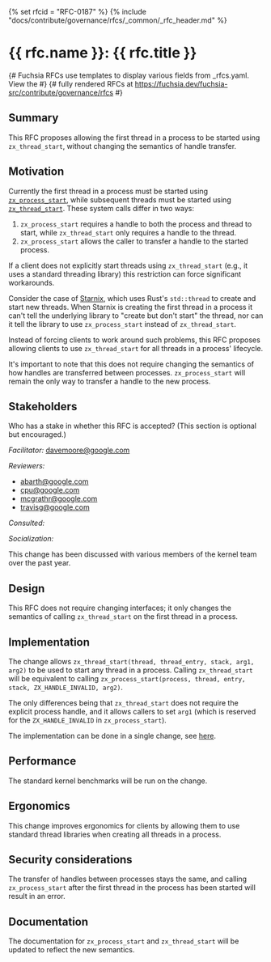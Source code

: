 <!-- Generated with `fx rfc` -->
<!-- mdformat off(templates not supported) -->
{% set rfcid = "RFC-0187" %}
{% include "docs/contribute/governance/rfcs/_common/_rfc_header.md" %}
# {{ rfc.name }}: {{ rfc.title }}
{# Fuchsia RFCs use templates to display various fields from _rfcs.yaml. View
the #} {# fully rendered RFCs at
https://fuchsia.dev/fuchsia-src/contribute/governance/rfcs #}
<!-- SET the `rfcid` VAR ABOVE. DO NOT EDIT ANYTHING ELSE ABOVE THIS LINE. -->

<!-- mdformat on -->

## Summary

This RFC proposes allowing the first thread in a process to be started using
`zx_thread_start`, without changing the semantics of handle transfer.

## Motivation

Currently the first thread in a process must be started using
[`zx_process_start`][process-start], while subsequent threads must be started
using [`zx_thread_start`][thread-start]. These system calls differ in two ways:

  1. `zx_process_start` requires a handle to both the process and thread to
     start, while `zx_thread_start` only requires a handle to the thread.
  2. `zx_process_start` allows the caller to transfer a handle to the started
     process.

If a client does not explicitly start threads using `zx_thread_start` (e.g., it
uses a standard threading library) this restriction can force significant
workarounds.

Consider the case of [Starnix][starnix], which uses Rust's `std::thread` to
create and start new threads. When Starnix is creating the first thread in a
process it can't tell the underlying library to "create but don't start" the
thread, nor can it tell the library to use `zx_process_start` instead of
`zx_thread_start`.

Instead of forcing clients to work around such problems, this RFC proposes
allowing clients to use `zx_thread_start` for all threads in a process'
lifecycle.

It's important to note that this does not require changing the semantics of how
handles are transferred between processes. `zx_process_start` will remain the
only way to transfer a handle to the new process.

## Stakeholders

Who has a stake in whether this RFC is accepted? (This section is optional but
encouraged.)

_Facilitator:_ davemoore@google.com

_Reviewers:_

- abarth@google.com
- cpu@google.com
- mcgrathr@google.com
- travisg@google.com

_Consulted:_

_Socialization:_

This change has been discussed with various members of the kernel team over the
past year.

## Design

This RFC does not require changing interfaces; it only changes the semantics of
calling `zx_thread_start` on the first thread in a process.

## Implementation

The change allows `zx_thread_start(thread, thread_entry, stack, arg1, arg2)` to
be used to start any thread in a process. Calling `zx_thread_start` will be
equivalent to calling
`zx_process_start(process, thread, entry, stack, ZX_HANDLE_INVALID, arg2)`.

The only differences being that `zx_thread_start` does not require the explicit
process handle, and it allows callers to set `arg1` (which is reserved for the
`ZX_HANDLE_INVALID` in `zx_process_start`).

The implementation can be done in a single change, see [here][prototype].

## Performance

The standard kernel benchmarks will be run on the change.

## Ergonomics

This change improves ergonomics for clients by allowing them to use standard
thread libraries when creating all threads in a process.

## Security considerations

The transfer of handles between processes stays the same, and calling
`zx_process_start` after the first thread in the process has been started will
result in an error.

## Documentation

The documentation for `zx_process_start` and `zx_thread_start` will be updated
to reflect the new semantics.

[process-start]: /reference/syscalls/process_start.md
[prototype]: https://fuchsia-review.googlesource.com/c/fuchsia/+/707482
[starnix]: /docs/contribute/governance/rfcs/0082_starnix.md
[thread-start]: /reference/syscalls/thread_start.md